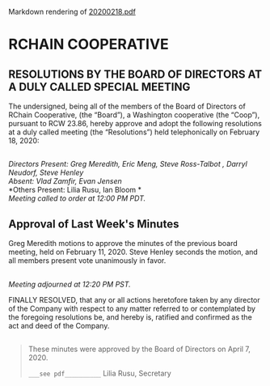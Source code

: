 Markdown rendering of [20200218.pdf](/2020/02-18/20200218.pdf)

##

# RCHAIN COOPERATIVE

## RESOLUTIONS BY THE BOARD OF DIRECTORS AT A DULY CALLED SPECIAL MEETING

The undersigned, being all of the members of the Board of Directors of RChain Cooperative, (the “Board”), a Washington cooperative (the “Coop”), pursuant to RCW 23.86, hereby approve and adopt the following resolutions at a duly called meeting (the “Resolutions”) held telephonically on February 18, 2020:

##

*Directors Present: Greg Meredith, Eric Meng, Steve Ross-Talbot , Darryl Neudorf, Steve Henley* \
*Absent: Vlad Zamfir, Evan Jensen* \
*Others Present:  Lilia Rusu, Ian Bloom * \
*Meeting called to order at 12:00 PM PDT.*

##

## Approval of Last Week's Minutes

Greg Meredith motions to approve the minutes of the previous board meeting, held on February 11, 2020. Steve Henley seconds the motion, and all members present vote unanimously in favor.

##

*Meeting adjourned at 12:20 PM PST.*

FINALLY RESOLVED, that any or all actions heretofore taken by any director of the Company with respect to any matter referred to or contemplated by the foregoing resolutions be, and hereby is, ratified and confirmed as the act and deed of the Company.

##

>These minutes were approved by the Board of Directors on April 7, 2020.
>
> `___see pdf__________`
> Lilia Rusu, Secretary
